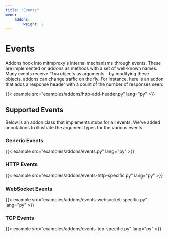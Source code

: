 ```yaml
---
title: "Events"
menu:
    addons:
        weight: 2
---
```


# Events

Addons hook into mitmproxy's internal mechanisms through events. These are
implemented on addons as methods with a set of well-known names. Many events
receive `Flow` objects as arguments - by modifying these objects, addons can
change traffic on the fly. For instance, here is an addon that adds a response
header with a count of the number of responses seen:

{{< example src="examples/addons/http-add-header.py" lang="py" >}}


## Supported Events

Below is an addon class that implements stubs for all events. We've added
annotations to illustrate the argument types for the various events.

### Generic Events

{{< example src="examples/addons/events.py" lang="py" >}}

### HTTP Events

{{< example src="examples/addons/events-http-specific.py" lang="py" >}}

### WebSocket Events

{{< example src="examples/addons/events-websocket-specific.py" lang="py" >}}

### TCP Events

{{< example src="examples/addons/events-tcp-specific.py" lang="py" >}}
